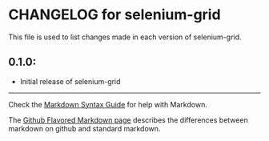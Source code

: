 # CHANGELOG for selenium-grid

This file is used to list changes made in each version of selenium-grid.

## 0.1.0:

* Initial release of selenium-grid

- - - 
Check the [Markdown Syntax Guide](http://daringfireball.net/projects/markdown/syntax) for help with Markdown.

The [Github Flavored Markdown page](http://github.github.com/github-flavored-markdown/) describes the differences between markdown on github and standard markdown.
